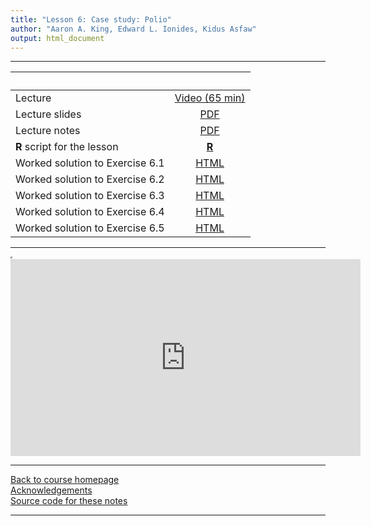 ```yaml
---
title: "Lesson 6: Case study: Polio"
author: "Aaron A. King, Edward L. Ionides, Kidus Asfaw"
output: html_document
---
```


----------------------

| &nbsp;                          | &nbsp;                                                                            |
|:--------------------------------|:---------------------------------------------------------------------------------:|
| Lecture                         | [Video (65 min)](https://www.youtube.com/playlist?list=PLluGwj6FGt2QCHiHqWASOu0VdyPRGwKrV) |
| Lecture slides                  | [PDF](slides.pdf)                                                                 |
| Lecture notes                   | [PDF](notes.pdf)                                                                  |
| **R** script for the lesson     | [**R**](main.R)                                                                   |
| Worked solution to Exercise 6.1 | [HTML](algorithmic-parameters-exercise.html)                                      |
| Worked solution to Exercise 6.2 | [HTML](initial-values-exercise.html)                                              |
| Worked solution to Exercise 6.3 | [HTML](starting-values-exercise.html)                                             |
| Worked solution to Exercise 6.4 | [HTML](demography-exercise.html)                                                  |
| Worked solution to Exercise 6.5 | [HTML](convergence-exercise.html)                                                 |


----------------------

<iframe width="0" height="0"></iframe>

<iframe data-external=1 width="560" height="315" src="https://www.youtube.com/embed/videoseries?list=PLluGwj6FGt2QCHiHqWASOu0VdyPRGwKrV" frameborder="0" allow="accelerometer; autoplay; encrypted-media; gyroscope; picture-in-picture" allowfullscreen></iframe>

----------------------

[Back to course homepage](../index.html)  
[Acknowledgements](../acknowledge.html)  
[Source code for these notes](http://github.com/kingaa/sbied/tree/master/polio/)  

----------------------
